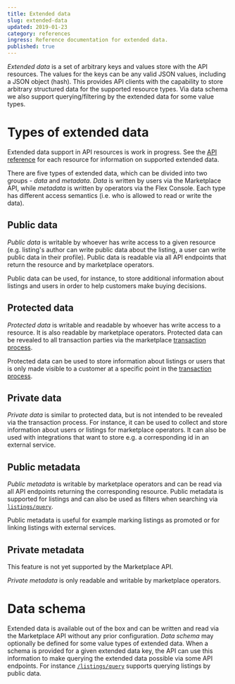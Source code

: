 ```yaml
---
title: Extended data
slug: extended-data
updated: 2019-01-23
category: references
ingress: Reference documentation for extended data.
published: true
---
```


*Extended data* is a set of arbitrary keys and values store with the
API resources. The values for the keys can be any valid JSON values,
including a JSON object (hash). This provides API clients with the
capability to store arbitrary structured data for the supported
resource types. Via data schema we also support querying/filtering by
the extended data for some value types.

# Types of extended data

<aside class="notice">Extended data support in API resources is work in
progress. See the <a href="index.html">API reference</a> for each resource for
information on supported extended data.</aside>

There are five types of extended data, which can be divided into two groups -
*data* and *metadata*. *Data* is written by users via the Marketplace API, while
*metadata* is written by operators via the Flex Console. Each type has different
access semantics (i.e. who is allowed to read or write the data).

## Public data

*Public data* is writable by whoever has write access to a given resource (e.g.
listing's author can write public data about the listing, a user can write
public data in their profile). Public data is readable via all API endpoints
that return the resource and by marketplace operators.

Public data can be used, for instance, to store additional information about
listings and users in order to help customers make buying decisions.

## Protected data

*Protected data* is writable and readable by whoever has write access
to a resource. It is also readable by marketplace operators. Protected
data can be revealed to all transaction parties via the marketplace
[transaction process](transaction-engine.html).

Protected data can be used to store information about listings or users that is
only made visible to a customer at a specific point in the [transaction
process](transaction-engine.html).

## Private data

*Private data* is similar to protected data, but is not intended to be
revealed via the transaction process. For instance, it can be used to
collect and store information about users or listings for marketplace
operators. It can also be used with integrations that want to store
e.g. a corresponding id in an external service.

## Public metadata

*Public metadata* is writable by marketplace operators and can be read
via all API endpoints returning the corresponding resource. Public
metadata is supported for listings and can also be used as filters
when searching via [`listings/query`](index.html#query-listings).

Public metadata is useful for example marking listings as promoted or
for linking listings with external services.

## Private metadata

<aside class="notice">This feature is not yet supported by the Marketplace
API.</aside>

*Private metadata* is only readable and writable by marketplace operators.

# Data schema

Extended data is available out of the box and can be written and read
via the Marketplace API without any prior configuration. *Data schema*
may optionally be defined for some value types of extended data. When
a schema is provided for a given extended data key, the API can use
this information to make querying the extended data possible via some
API endpoints. For instance
[`/listings/query`](index.html#query-listings) supports querying
listings by public data.
